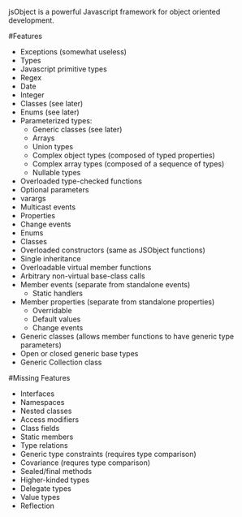 jsObject is a powerful Javascript framework for object oriented development.

#Features
 - 	Exceptions (somewhat useless)
 - 	Types
   - Javascript primitive types
   - Regex
   - Date
   - Integer
   - Classes (see later)
   - Enums (see later)
   - Parameterized types:
     - Generic classes (see later)
     - Arrays
     - Union types
     - Complex object types (composed of typed properties)
     - Complex array types (composed of a sequence of types)
     - Nullable types
 - 	Overloaded type-checked functions
   - Optional parameters
   - varargs
 - 	Multicast events
 - 	Properties
   - Change events
 - 	Enums
 - 	Classes
   - Overloaded constructors (same as JSObject functions)
   - Single inheritance
   - Overloadable virtual member functions
   - Arbitrary non-virtual base-class calls
   - Member events (separate from standalone events)
     - Static handlers
   - Member properties (separate from standalone properties)
     - Overridable
     - Default values
     - Change events
   - Generic classes (allows member functions to have generic type parameters)
   - Open or closed generic base types
 - 	Generic Collection<T> class

#Missing Features
 - Interfaces
 - Namespaces
 - Nested classes
 - Access modifiers
 - Class fields
 - Static members 
 - Type relations
 - Generic type constraints (requires type comparison)
 - Covariance (requres type comparison)
 - Sealed/final methods
 - Higher-kinded types
 - Delegate types
 - Value types
 - Reflection


